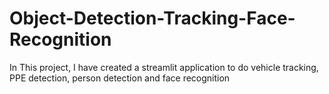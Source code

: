 # Object-Detection-Tracking-Face-Recognition
In This project, I have created a streamlit application to do vehicle tracking, PPE detection, person detection and face recognition
